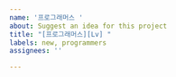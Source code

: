```yaml
---
name: '프로그래머스 '
about: Suggest an idea for this project
title: "[프로그래머스][Lv] "
labels: new, programmers
assignees: ''

---
```



